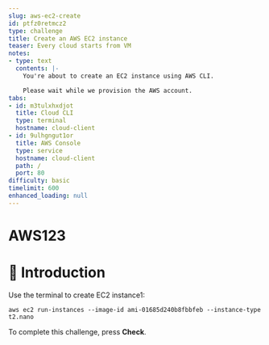 ```yaml
---
slug: aws-ec2-create
id: ptfz0retmcz2
type: challenge
title: Create an AWS EC2 instance
teaser: Every cloud starts from VM
notes:
- type: text
  contents: |-
    You're about to create an EC2 instance using AWS CLI.

    Please wait while we provision the AWS account.
tabs:
- id: m3tulxhxdjot
  title: Cloud CLI
  type: terminal
  hostname: cloud-client
- id: 9ulhgngut1or
  title: AWS Console
  type: service
  hostname: cloud-client
  path: /
  port: 80
difficulty: basic
timelimit: 600
enhanced_loading: null
---
```

# AWS123

👋 Introduction
===============

Use the terminal to create EC2 instance1:

```
aws ec2 run-instances --image-id ami-01685d240b8fbbfeb --instance-type t2.nano
```

To complete this challenge, press **Check**.
